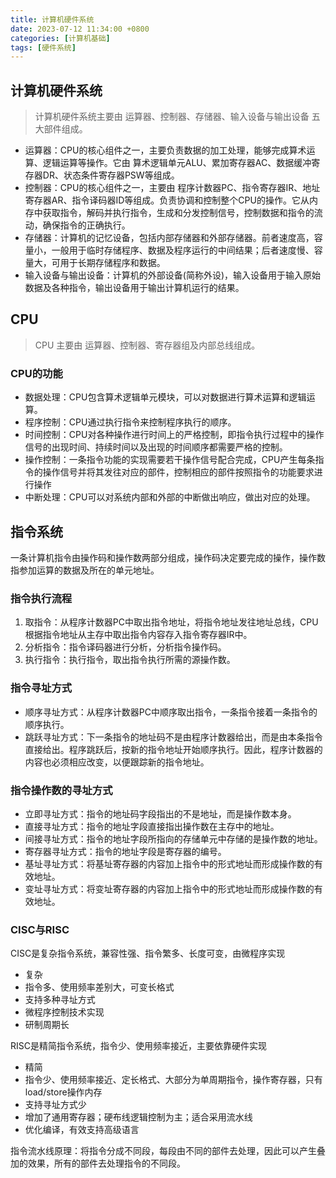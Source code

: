```yaml
---
title: 计算机硬件系统
date: 2023-07-12 11:34:00 +0800
categories: [计算机基础]
tags: [硬件系统]
---
```


## 计算机硬件系统

> 计算机硬件系统主要由 运算器、控制器、存储器、输入设备与输出设备 五大部件组成。

- 运算器：CPU的核心组件之一，主要负责数据的加工处理，能够完成算术运算、逻辑运算等操作。它由 算术逻辑单元ALU、累加寄存器AC、数据缓冲寄存器DR、状态条件寄存器PSW等组成。
- 控制器：CPU的核心组件之一，主要由 程序计数器PC、指令寄存器IR、地址寄存器AR、指令译码器ID等组成。负责协调和控制整个CPU的操作。它从内存中获取指令，解码并执行指令，生成和分发控制信号，控制数据和指令的流动，确保指令的正确执行。
- 存储器：计算机的记忆设备，包括内部存储器和外部存储器。前者速度高，容量小，一般用于临时存储程序、数据及程序运行的中间结果；后者速度慢、容量大，可用于长期存储程序和数据。
- 输入设备与输出设备：计算机的外部设备(简称外设)，输入设备用于输入原始数据及各种指令，输出设备用于输出计算机运行的结果。

## CPU

> CPU 主要由 运算器、控制器、寄存器组及内部总线组成。

### CPU的功能

- 数据处理：CPU包含算术逻辑单元模块，可以对数据进行算术运算和逻辑运算。
- 程序控制：CPU通过执行指令来控制程序执行的顺序。
- 时间控制：CPU对各种操作进行时间上的严格控制，即指令执行过程中的操作信号的出现时间、持续时间以及出现的时间顺序都需要严格的控制。
- 操作控制：一条指令功能的实现需要若干操作信号配合完成，CPU产生每条指令的操作信号并将其发往对应的部件，控制相应的部件按照指令的功能要求进行操作
- 中断处理：CPU可以对系统内部和外部的中断做出响应，做出对应的处理。

## 指令系统

一条计算机指令由操作码和操作数两部分组成，操作码决定要完成的操作，操作数指参加运算的数据及所在的单元地址。

### 指令执行流程

1. 取指令：从程序计数器PC中取出指令地址，将指令地址发往地址总线，CPU根据指令地址从主存中取出指令内容存入指令寄存器IR中。
2. 分析指令：指令译码器进行分析，分析指令操作码。
3. 执行指令：执行指令，取出指令执行所需的源操作数。

### 指令寻址方式

- 顺序寻址方式：从程序计数器PC中顺序取出指令，一条指令接着一条指令的顺序执行。
- 跳跃寻址方式：下一条指令的地址码不是由程序计数器给出，而是由本条指令直接给出。程序跳跃后，按新的指令地址开始顺序执行。因此，程序计数器的内容也必须相应改变，以便跟踪新的指令地址。

### 指令操作数的寻址方式

- 立即寻址方式：指令的地址码字段指出的不是地址，而是操作数本身。
- 直接寻址方式：指令的地址字段直接指出操作数在主存中的地址。
- 间接寻址方式：指令的地址字段所指向的存储单元中存储的是操作数的地址。
- 寄存器寻址方式：指令的地址字段是寄存器的编号。
- 基址寻址方式：将基址寄存器的内容加上指令中的形式地址而形成操作数的有效地址。
- 变址寻址方式：将变址寄存器的内容加上指令中的形式地址而形成操作数的有效地址。

### CISC与RISC
CISC是复杂指令系统，兼容性强、指令繁多、长度可变，由微程序实现
- 复杂
- 指令多、使用频率差别大，可变长格式
- 支持多种寻址方式
- 微程序控制技术实现
- 研制周期长

RISC是精简指令系统，指令少、使用频率接近，主要依靠硬件实现
- 精简
- 指令少、使用频率接近、定长格式、大部分为单周期指令，操作寄存器，只有load/store操作内存
- 支持寻址方式少
- 增加了通用寄存器；硬布线逻辑控制为主；适合采用流水线
- 优化编译，有效支持高级语言

指令流水线原理：将指令分成不同段，每段由不同的部件去处理，因此可以产生叠加的效果，所有的部件去处理指令的不同段。